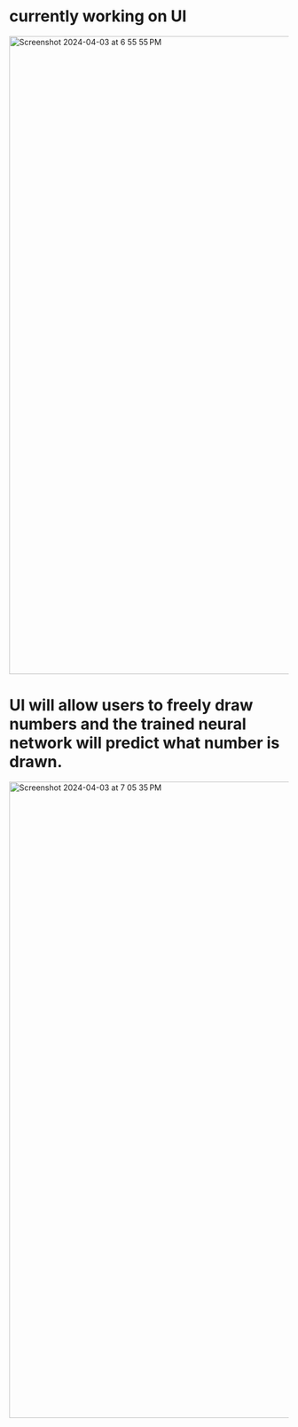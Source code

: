 # currently working on UI

<img width="1151" alt="Screenshot 2024-04-03 at 6 55 55 PM" src="https://github.com/Ph1so/Neural-Network/assets/56458094/159d9aa9-2fc0-4af2-897e-2741c020b9ca">

# UI will allow users to freely draw numbers and the trained neural network will predict what number is drawn.

<img width="1148" alt="Screenshot 2024-04-03 at 7 05 35 PM" src="https://github.com/Ph1so/Neural-Network-with-User-Interface/assets/56458094/919101be-c0b8-4377-92bf-05b06f1a97e9">
